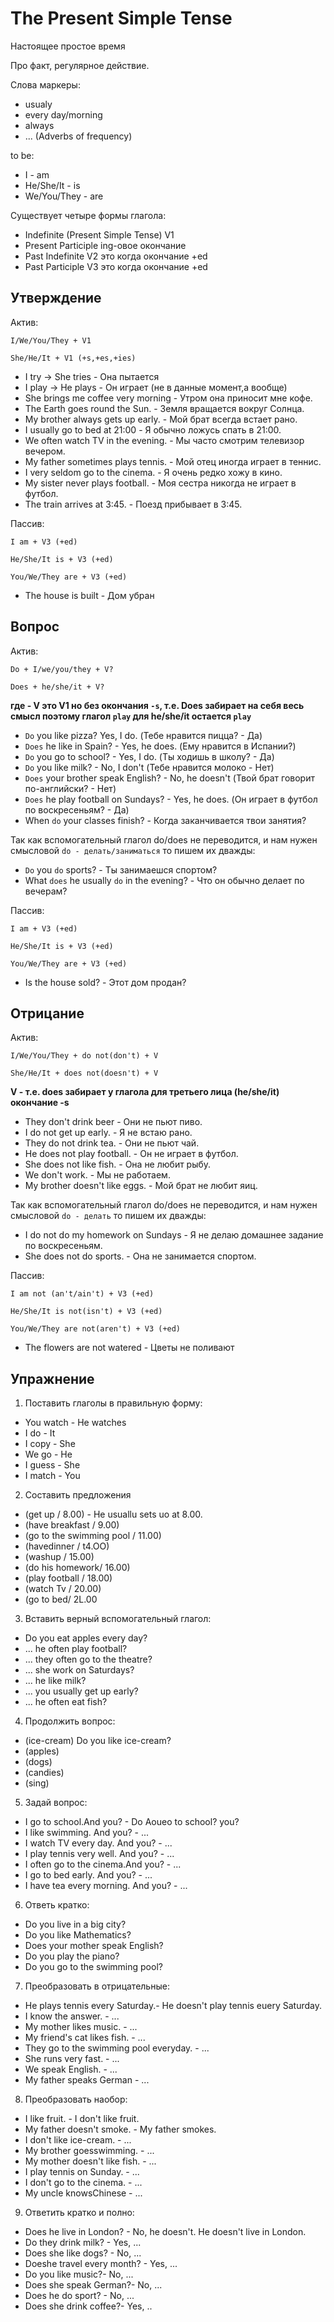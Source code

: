 # The Present Simple Tense

Настоящее простое время
 
Про факт, регулярное действие.

Слова маркеры:
- usualy
- every day/morning
- always
- ... (Adverbs of frequency)


to be:
- I - am
- He/She/It - is
- We/You/They - are

Существует четыре формы глагола:
- Indefinite (Present Simple Tense) V1
- Present Participle ing-овое окончание
- Past Indefinite V2 это когда окончание +ed
- Past Participle V3 это когда окончание +ed

## Утверждение

Актив:

`I/We/You/They + V1`

`She/He/It + V1 (+s,+es,+ies)`

- I try -> She tries - Она пытается
- I play -> He plays - Он играет (не в данные момент,а вообще)
- She brings me coffee very morning - Утром она приносит мне кофе.
- The Earth goes round the Sun. - Земля вращается вокруг Солнца.
- My brother always gets up early. - Мой брат всегда встает рано.
- I usually go to bed at 21:00 - Я обычно ложусь спать в 21:00.
- We often watch TV in the evening. - Мы часто смотрим телевизор вечером.
- My father sometimes plays tennis. - Мой отец иногда играет в теннис.
- I very seldom go to the cinema. - Я очень редко хожу в кино.
- My sister never plays football. - Моя сестра никогда не играет в футбол.
- The train arrives at 3:45. - Поезд прибывает в 3:45.


Пассив:

`I am + V3 (+ed)`

`He/She/It is + V3 (+ed)`

`You/We/They are + V3 (+ed)`

- The house is built - Дом убран


## Вопрос

Актив:

`Do + I/we/you/they + V?`

`Does + he/she/it + V?`


**где - V это V1 но без окончания `-s`, т.е. Does забирает на себя весь смысл поэтому глагол `play` для he/she/it остается `play`**
 

- `Do` you like pizza? Yes, I do.  (Тебе нравится пицца? - Да)
- `Does` he like in Spain? - Yes, he does. (Ему нравится в Испании?)
- `Do` you go to school? - Yes, I do. (Ты ходишь в школу? - Да)
- `Do` you like milk? - No, I don't (Тебе нравится молоко - Нет)
- `Does` your brother speak English? - No, he doesn't (Твой брат говорит по-английски? - Нет)
- `Does` he play football on Sundays? - Yes, he does. (Он играет в футбол по воскресеньям? - Да)
- When `do` your classes finish? - Когда заканчивается твои занятия?

Так как вспомогательный глагол do/does не переводится, и нам нужен смысловой `do - делать/заниматься` то пишем их дважды:

- `Do` you `do` sports? - Ты занимаешся спортом?
- What `does` he usually `do` in the evening? - Что он обычно делает по вечерам?

Пассив:

`I am + V3 (+ed)`

`He/She/It is + V3 (+ed)`

`You/We/They are + V3 (+ed)`

- Is the house sold? - Этот дом продан?

## Отрицание

Актив:

`I/We/You/They + do not(don't) + V` 

`She/He/It + does not(doesn't) + V` 

**V - т.е. does забирает у глагола для третьего лица (he/she/it) окончание -s**

- They don't drink beer - Они не пьют пиво.
- I do not get up early. - Я не встаю рано.
- They do not drink tea. - Они не пьют чай.
- He does not play football. - Он не играет в футбол.
- She does not like fish. - Она не любит рыбу.
- We don't work. - Мы не работаем.
- My brother doesn't like eggs. - Мой брат не любит яиц.


Так как вспомогательный глагол do/does не переводится, и нам нужен смысловой `do - делать` то пишем их дважды:

- I do not do my homework on Sundays - Я не делаю домашнее задание по воскресеньям.
- She does not do sports. - Она не занимается спортом.


Пассив:

`I am not (an't/ain't) + V3 (+ed)`

`He/She/It is not(isn't) + V3 (+ed)`

`You/We/They are not(aren't) + V3 (+ed)`

- The flowers are not watered - Цветы не поливают




## Упражнение

1. Поставить глаголы в правильную форму:
- You watch - He watches
- I do - It
- I copy - She
- We go - He
- I guess - She
- I match - You

2. Составить предложения
- (get up / 8.00) - He usuallu sets uo at 8.00.
- (have breakfast / 9.00)
- (go to the swimming pool / 11.00)
- (havedinner / t4.OO)
- (washup / 15.00)
- (do his homework/ 16.00)
- (play football / 18.00)
- (watch Tv / 20.00)
- (go to bed/ 2L.00

3. Вставить верный вспомогательный глагол:
- Do you eat apples every day?
- ... he often play football?
- ... they often go to the theatre?
- ... she work on Saturdays?
- ... he like milk?
- ... you usually get up early?
- ... he often eat fish?

4. Продолжить вопрос:
- (ice-cream) Do you like ice-cream? 
- (apples)
- (dogs)
- (candies)
- (sing)

5. Задай вопрос:
- I go to school.And you? - Do Aoueo to school? you?
- I like swimming. And you? - ...
- I watch TV every day. And you? - ...
- I play tennis very well. And you? - ...
- I often go to the cinema.And you? - ...
- I go to bed early. And you? - ...
- I have tea every morning. And you? - ...

6. Ответь кратко:
- Do you live in a big city?
- Do you like Mathematics?
- Does your mother speak English?
- Do you play the piano?
- Do you go to the swimming pool?

7. Преобразовать в отрицательные:
- He plays tennis every Saturday.- He doesn't play tennis euery Saturday.
- I know the answer. - ...
- My mother likes music. - ...
- My friend's cat likes fish. - ...
- They go to the swimming pool everyday. - ...
- She runs very fast. - ...
- We speak English. - ...
- My father speaks German - ...

8. Преобразовать наобор:
- I like fruit. - I don't like fruit.
- My father doesn't smoke. - My father smokes.
- I don't like ice-cream. - ...
- My brother goesswimming. - ...
- My mother doesn't like fish. - ...
- I play tennis on Sunday. - ...
- I don't go to the cinema. - ...
- My uncle knowsChinese - ...

9. Ответить кратко и полно:
- Does he live in London? - No, he doesn't. He doesn't live in London.
- Do they drink milk? - Yes, ...
- Does she like dogs? - No, ...
- Doeshe travel every month? - Yes, ...
- Do you like music?- No, ...
- Does she speak German?- No, ...
- Does he do sport? - No, ...
- Does she drink coffee?- Yes, ..
 




